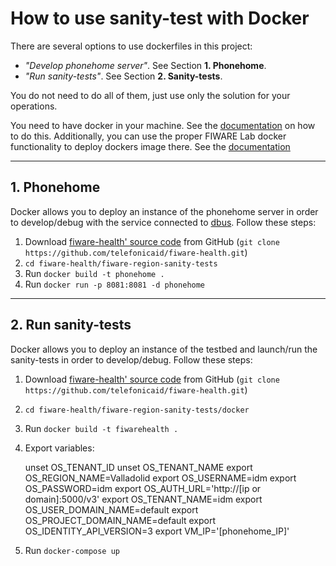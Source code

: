 
# How to use sanity-test with Docker

There are several options to use dockerfiles in this project:

- _"Develop phonehome server"_. See Section **1. Phonehome**.
- _"Run sanity-tests"_. See Section **2. Sanity-tests**.


You do not need to do all of them, just use only the solution for your operations.

You need to have docker in your machine. See the [documentation](https://docs.docker.com/installation/) on how to do this. Additionally, you can use the proper FIWARE Lab docker
functionality to deploy dockers image there. See the [documentation](https://docs.docker.com/installation/)


----
## 1. Phonehome

Docker allows you to deploy an instance of the phonehome server in order to develop/debug with the service connected to [dbus](https://www.freedesktop.org/wiki/Software/dbus/).
Follow these steps:

1. Download [fiware-health' source code](https://github.com/telefonicaid/fiware-health) from GitHub (`git clone https://github.com/telefonicaid/fiware-health.git`)
2. `cd fiware-health/fiware-region-sanity-tests`
3. Run `docker build -t phonehome .`
4. Run `docker run -p 8081:8081 -d phonehome`


----
## 2. Run sanity-tests

Docker allows you to deploy an instance of the testbed and launch/run the sanity-tests in order to develop/debug.
Follow these steps:

1. Download [fiware-health' source code](https://github.com/telefonicaid/fiware-health) from GitHub (`git clone https://github.com/telefonicaid/fiware-health.git`)
2. `cd fiware-health/fiware-region-sanity-tests/docker`
3. Run `docker build -t fiwarehealth .`
4. Export variables:

      unset OS_TENANT_ID
      unset OS_TENANT_NAME
      export OS_REGION_NAME=Valladolid
      export OS_USERNAME=idm
      export OS_PASSWORD=idm
      export OS_AUTH_URL='http://[ip or domain]:5000/v3'
      export OS_TENANT_NAME=idm
      export OS_USER_DOMAIN_NAME=default
      export OS_PROJECT_DOMAIN_NAME=default
      export OS_IDENTITY_API_VERSION=3
      export VM_IP='[phonehome_IP]'

5. Run `docker-compose up`
